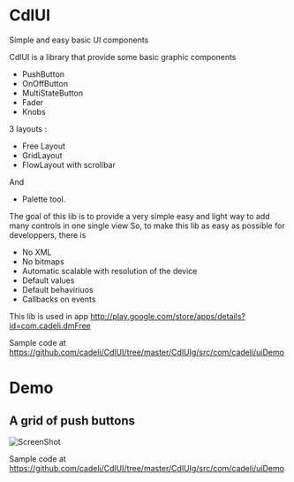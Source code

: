 CdlUI
=====

Simple and easy basic UI components

CdlUI is a library  that provide some basic graphic components 
   - PushButton
   - OnOffButton
   - MultiStateButton
   - Fader
   - Knobs
   
3 layouts : 
   - Free Layout
   - GridLayout
   - FlowLayout with scrollbar

And
   - Palette tool.

The goal of this lib is to provide a very simple easy and light way to add many controls in one single view
So, to make this lib as easy as possible for developpers,  there is 
  - No XML
  - No bitmaps
  - Automatic scalable with resolution of the device 
  - Default values 
  - Default behaviriuos 
  - Callbacks on events

  
This lib is used in app
http://play.google.com/store/apps/details?id=com.cadeli.dmFree
  

  
Sample code at 
https://github.com/cadeli/CdlUI/tree/master/CdlUIg/src/com/cadeli/uiDemo



Demo
====

A grid of push buttons
----

  ![ScreenShot](https://raw.github.com/cadeli/CdlUI/master/CdlUIg/screenshots/scr1.png?raw=true)



Sample code at 
https://github.com/cadeli/CdlUI/tree/master/CdlUIg/src/com/cadeli/uiDemo


